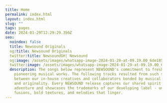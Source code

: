 ```yaml
---
title: Home
permalink: index.html
layout: index.html
slug: ""
tags: pages
date: 2024-01-29T12:29:29.356Z
seo:
  noindex: false
  title: Newsound Originals
  og:title: Newsound Originals
  twitter:title: NewsoundGH| Newsound
  og:image: /assets/images/whatsapp-image-2024-01-29-at-09.19.00_6de185ec.jpg
  twitter:image: /assets/images/whatsapp-image-2024-01-29-at-09.19.00_6de185ec.jpg
  description: The songs below represent NEWSOUND's commitment to fresh,
    pioneering musical works. The following tracks resulted from such synergy
    between our in-house creatives and collaborators bonded by musical chemistry
    and originality. Every NEWSOUND release captures our shared spirit of sonic
    adventure and showcases the trademarks of our developing label - unexpected
    fusions, bold textures, and melodies that linger.
---
```

